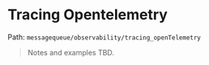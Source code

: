 # Tracing Opentelemetry

Path: `messagequeue/observability/tracing_openTelemetry`

> Notes and examples TBD.
